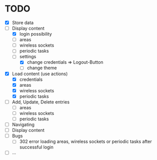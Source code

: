 # TODO

- [x] Store data
- [ ] Display content
    - [x] login possibility
    - [ ] areas
    - [ ] wireless sockets
    - [ ] periodic tasks
    - [ ] settings
        - [x] change credentials => Logout-Button
        - [ ] change theme
- [x] Load content (use actions)
    - [x] credentials
    - [x] areas
    - [x] wireless sockets
    - [x] periodic tasks
- [ ] Add, Update, Delete entries
    - [ ] areas
    - [ ] wireless sockets
    - [ ] periodic tasks
- [ ] Navigating
- [ ] Display content
- [ ] Bugs
    - [ ] 302 error loading areas, wireless sockets or periodic tasks after successful login
- [ ] ...
